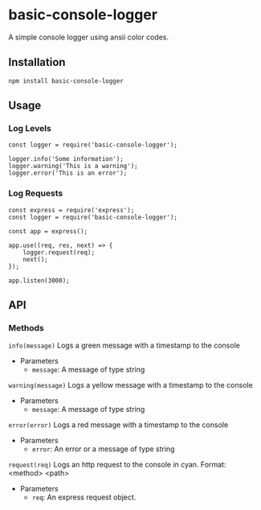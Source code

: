 # basic-console-logger
A simple console logger using ansii color codes.

## Installation
`npm install basic-console-logger`

## Usage

### Log Levels
```
const logger = require('basic-console-logger');

logger.info('Some information');
logger.warning('This is a warning');
logger.error('This is an error');
```

### Log Requests
```
const express = require('express');
const logger = require('basic-console-logger');

const app = express();

app.use((req, res, next) => {
    logger.request(req);
    next();
});

app.listen(3000);
```

## API
### Methods
`info(message)`
Logs a green message with a timestamp to the console
* Parameters
    * <code>message</code>: A message of type string
    
`warning(message)`
Logs a yellow message with a timestamp to the console
* Parameters
    * <code>message</code>: A message of type string
    
`error(error)`
Logs a red message with a timestamp to the console
* Parameters
    * <code>error</code>: An error or a message of type string
    
`request(req)`
Logs an http request to the console in cyan. Format: \<method> \<path>
* Parameters
    * <code>req</code>: An express request object.

